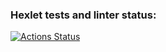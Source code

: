 ### Hexlet tests and linter status:
[![Actions Status](https://github.com/Cochonpo/qa-engineer-project-84/workflows/hexlet-check/badge.svg)](https://github.com/Cochonpo/qa-engineer-project-84/actions)